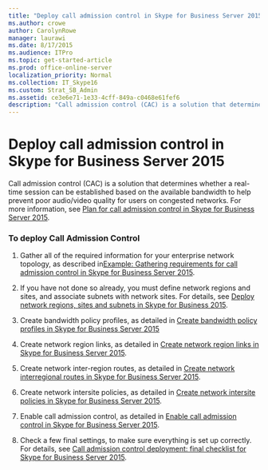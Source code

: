 ```yaml
---
title: "Deploy call admission control in Skype for Business Server 2015"
ms.author: crowe
author: CarolynRowe
manager: laurawi
ms.date: 8/17/2015
ms.audience: ITPro
ms.topic: get-started-article
ms.prod: office-online-server
localization_priority: Normal
ms.collection: IT_Skype16
ms.custom: Strat_SB_Admin
ms.assetid: ce3e6e71-1e33-4cff-849a-c0468e61fef6
description: "Call admission control (CAC) is a solution that determines whether a real-time session can be established based on the available bandwidth to help prevent poor audio/video quality for users on congested networks. For more information, see Plan for call admission control in Skype for Business Server 2015."
---
```


# Deploy call admission control in Skype for Business Server 2015
 
Call admission control (CAC) is a solution that determines whether a real-time session can be established based on the available bandwidth to help prevent poor audio/video quality for users on congested networks. For more information, see [Plan for call admission control in Skype for Business Server 2015](../../plan-your-deployment/enterprise-voice-solution/call-admission-control-0.md).
  
### To deploy Call Admission Control

1.  Gather all of the required information for your enterprise network topology, as described in[Example: Gathering requirements for call admission control in Skype for Business Server 2015](../../plan-your-deployment/enterprise-voice-solution/example-gathering-requirements.md).
    
2. If you have not done so already, you must define network regions and sites, and associate subnets with network sites. For details, see [Deploy network regions, sites and subnets in Skype for Business 2015](deploy-network.md).
    
3. Create bandwidth policy profiles, as detailed in [Create bandwidth policy profiles in Skype for Business Server 2015](create-bandwidth-policy-profiles.md)
    
4. Create network region links, as detailed in [Create network region links in Skype for Business Server 2015](create-network-region-links.md).
    
5. Create network inter-region routes, as detailed in [Create network interregional routes in Skype for Business Server 2015](create-network-interregional-routes.md).
    
6. Create network intersite policies, as detailed in [Create network intersite policies in Skype for Business Server 2015](create-network-intersite-policies.md).
    
7. Enable call admission control, as detailed in [Enable call admission control in Skype for Business Server 2015](enable-call-admission-control.md).
    
8. Check a few final settings, to make sure everything is set up correctly. For details, see [Call admission control deployment: final checklist for Skype for Business Server 2015](final-checklist.md).
    

